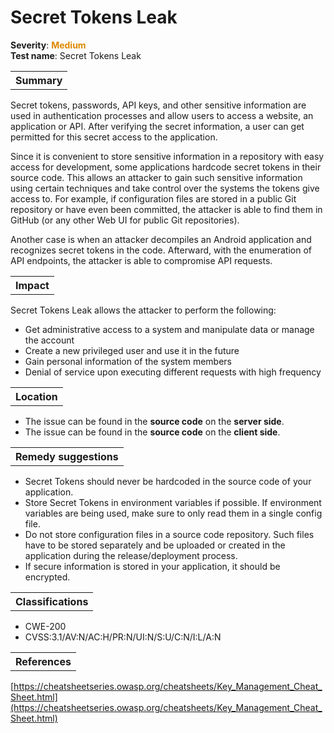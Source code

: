 # Secret Tokens Leak

<b>Severity</b>: <b><font color="#DE8800">Medium</font></b><br>
<b>Test name</b>: Secret Tokens Leak

<table id="simple-table">
    <tr>
        <th><strong>Summary</strong></th>
    </tr>
</table>

Secret tokens, passwords, API keys, and other sensitive information are used in authentication processes and allow users to access a website, an application or API. After verifying the secret information, a user can get permitted for this secret access to the application. 

Since it is convenient to store sensitive information in a repository with easy access for development, some applications hardcode secret tokens in their source code. This allows an attacker to gain such sensitive information using certain techniques and take control over the systems the tokens give access to. For example, if configuration files are stored in a public Git repository or have even been committed, the attacker is able to find them in GitHub (or any other Web UI for public Git repositories).

Another case is when an attacker decompiles an Android application and recognizes secret tokens in the code. Afterward, with the enumeration of API endpoints, the attacker is able to compromise API requests.


<table id="simple-table">
    <tr>
        <th><strong>Impact</strong></th>
    </tr>
</table>

Secret Tokens Leak allows the attacker to perform the following:
* Get administrative access to a system and manipulate data or manage the account
* Create a new privileged user and use it in the future
* Gain personal information of the system members
* Denial of service upon executing different requests with high frequency



<table id="simple-table">
    <tr>
        <th><strong>Location</strong></th>
    </tr>
</table>

* The issue can be found in the **source code** on the **server side**.
* The issue can be found in the **source code** on the **client side**.

<table id="simple-table">
    <tr>
        <th><strong>Remedy suggestions</strong></th>
    </tr>
</table>

* Secret Tokens should never be hardcoded in the source code of your application.
* Store Secret Tokens in environment variables if possible. If environment variables are being used, make sure to only read them in a single config file.
* Do not store configuration files in a source code repository. Such files have to be stored separately and be uploaded or created in the application during the release/deployment process.
* If secure information is stored in your application, it should be encrypted. 


<table id="simple-table">
    <tr>
        <th><strong>Classifications</strong></th>
    </tr>
</table>

* CWE-200
* CVSS:3.1/AV:N/AC:H/PR:N/UI:N/S:U/C:N/I:L/A:N 


<table id="simple-table">
    <tr>
        <th><strong>References</strong></th>
    </tr>
</table>

[https://cheatsheetseries.owasp.org/cheatsheets/Key_Management_Cheat_Sheet.html](https://cheatsheetseries.owasp.org/cheatsheets/Key_Management_Cheat_Sheet.html)


